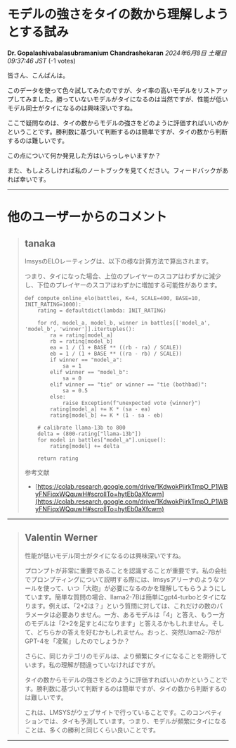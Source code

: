 # モデルの強さをタイの数から理解しようとする試み

**Dr. Gopalashivabalasubramanium Chandrashekaran** *2024年6月8日 土曜日 09:37:46 JST* (-1 votes)

皆さん、こんばんは。

このデータを使って色々試してみたのですが、タイ率の高いモデルをリストアップしてみました。勝っていないモデルがタイになるのは当然ですが、性能が低いモデル同士がタイになるのは興味深いですね。

ここで疑問なのは、タイの数からモデルの強さをどのように評価すればいいのかということです。勝利数に基づいて判断するのは簡単ですが、タイの数から判断するのは難しいです。

この点について何か発見した方はいらっしゃいますか？

また、もしよろしければ私のノートブックを見てください。フィードバックがあれば幸いです。

---
# 他のユーザーからのコメント

> ## tanaka
> 
> lmsysのELOレーティングは、以下の様な計算方法で算出されます。
> 
> つまり、タイになった場合、上位のプレイヤーのスコアはわずかに減少し、下位のプレイヤーのスコアはわずかに増加する可能性があります。
> 
> ```
> def compute_online_elo(battles, K=4, SCALE=400, BASE=10, INIT_RATING=1000):
>     rating = defaultdict(lambda: INIT_RATING)
> 
>     for rd, model_a, model_b, winner in battles[['model_a', 'model_b', 'winner']].itertuples():
>         ra = rating[model_a]
>         rb = rating[model_b]
>         ea = 1 / (1 + BASE ** ((rb - ra) / SCALE))
>         eb = 1 / (1 + BASE ** ((ra - rb) / SCALE))
>         if winner == "model_a":
>             sa = 1
>         elif winner == "model_b":
>             sa = 0
>         elif winner == "tie" or winner == "tie (bothbad)":
>             sa = 0.5
>         else:
>             raise Exception(f"unexpected vote {winner}")
>         rating[model_a] += K * (sa - ea)
>         rating[model_b] += K * (1 - sa - eb)
> 
>     # calibrate llama-13b to 800
>     delta = (800-rating["llama-13b"])
>     for model in battles["model_a"].unique():
>         rating[model] += delta
> 
>     return rating
> 
> ```
> 
> 参考文献
> 
> - [https://colab.research.google.com/drive/1KdwokPjirkTmpO_P1WByFNFiqxWQquwH#scrollTo=hytEb0aXfcwm](https://colab.research.google.com/drive/1KdwokPjirkTmpO_P1WByFNFiqxWQquwH#scrollTo=hytEb0aXfcwm)
> 
> 
> 
---
> ## Valentin Werner
> 
> 
> 性能が低いモデル同士がタイになるのは興味深いですね。
> 
> プロンプトが非常に重要であることを認識することが重要です。私の会社でプロンプティングについて説明する際には、lmsysアリーナのようなツールを使って、いつ「大砲」が必要になるのかを理解してもらうようにしています。簡単な質問の場合、llama2-7Bは簡単にgpt4-turboとタイになります。例えば、「2+2は？」という質問に対しては、これだけの数のパラメータは必要ありません。一方、あるモデルは「4」と答え、もう一方のモデルは「2+2を足すと4になります」と答えるかもしれません。そして、どちらかの答えを好むかもしれません。おっと、突然Llama2-7BがGPT-4を「凌駕」したのでしょうか？
> 
> さらに、同じカテゴリのモデルは、より頻繁にタイになることを期待しています。私の理解が間違っていなければですが。
> 
> タイの数からモデルの強さをどのように評価すればいいのかということです。勝利数に基づいて判断するのは簡単ですが、タイの数から判断するのは難しいです。
> 
> これは、LMSYSがウェブサイトで行っていることです。このコンペティションでは、タイも予測しています。つまり、モデルが頻繁にタイになることは、多くの勝利と同じくらい良いことです。
> 
> 
> 
---


